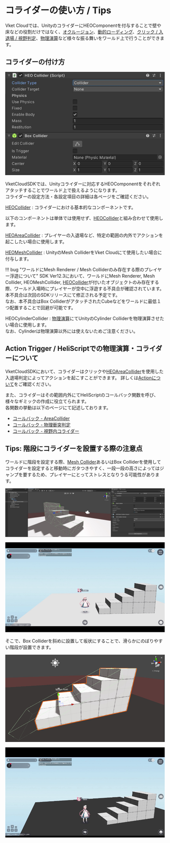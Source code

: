 # コライダーの使い方 / Tips

Vket Cloudでは、UnityのコライダーにHEOComponentを付与することで壁や床などの役割だけではなく、[オクルージョン](../WorldOptimization/OcclusionCulling.md)、[動的ローディング](../HEOComponents/HEOField.md)、[クリック / 入退場 / 視野判定](../HEOComponents/HEOCollider.md#_1)、[物理演算](./PhysicsEngine.md)など様々な振る舞いをワールド上で行うことができます。<br>

## コライダーの付け方

![HEOCollider_1](../HEOComponents/img/HEOCollider_1.jpg)

VketCloudSDKでは、Unityコライダーに対応するHEOComponentをそれぞれアタッチすることでワールド上で扱えるようになります。<br>
コライダーの設定方法・各設定項目の詳細は各ページをご確認ください。

[HEOCollider](../HEOComponents/HEOCollider.md) : コライダーにおける基本的なコンポーネントです。

以下のコンポーネントは単体では使用せず、[HEOCollider](../HEOComponents/HEOCollider.md)と組み合わせて使用します。

[HEOAreaCollider](../HEOComponents/HEOAreacollider.md) : プレイヤーの入退場など、特定の範囲の内外でアクションを起こしたい場合に使用します。

[HEOMeshCollider](../HEOComponents/HEOMeshCollider.md) : UnityのMesh ColliderをVket Cloudにて使用したい場合に付与します。

!!! bug "ワールドにMesh Renderer / Mesh Colliderのみ存在する際のプレイヤー浮遊について"
    SDK Ver12.3において、ワールドにMesh Renderer, Mesh Collider, HEOMeshCollider, [HEOCollider](./HEOCollider.md)が付いたオブジェクトのみ存在する際、ワールド入場時にプレイヤーが空中に浮遊する不具合が確認されています。<br>
    本不具合は次回のSDKリリースにて修正される予定です。<br>
    なお、本不具合はBox ColliderがアタッチされたCubeなどをワールドに最低１つ配置することで回避が可能です。

HEOCylinderCollider : [物理演算](./PhysicsEngine.md)にてUnityのCylinder Colliderを物理演算させたい場合に使用します。<br>
なお、Cylinderは物理演算以外には使えないためご注意ください。

## Action Trigger / HeliScriptでの物理演算・コライダーについて

VketCloudSDKにおいて、コライダーはクリックや[HEOAreaCollider](../HEOComponents/HEOAreacollider.md)を使用した入退場判定によってアクションを起こすことができます。
詳しくは[Actionについて](../Actions/ActionsOverview.md)をご確認ください。

また、コライダーはその範囲内外にてHeliScriptのコールバック関数を呼び、様々なギミックの作成に役立てられます。<br>
各関数の挙動は以下のページにて記述しております。

- [コールバック - AreaCollider](../hs/hs_component.md#-areacollider)
- [コールバック - 物理衝突判定](../hs/hs_component.md#-_2)
- [コールバック - 視野内コライダー](../hs/hs_component.md#-_3)

## Tips: 階段にコライダーを設置する際の注意点

ワールドに階段を設定する際、[Mesh Collider](../HEOComponents/HEOMeshCollider.md)あるいはBox Colliderを使用してコライダーを設定すると移動時にガタつきやすく、一段一段の高さによってはジャンプを要するため、プレイヤーにとってストレスとなりうる可能性があります。

![ColliderTips_Stair_1](./img/ColliderTips_Stair_1.jpg)

![ColliderTips_Stair_1_Result](./img/ColliderTips_Stair_1_Result.gif)

そこで、Box Colliderを斜めに設置して坂状にすることで、滑らかにのぼりやすい階段が設置できます。

![ColliderTips_Stair_2](./img/ColliderTips_Stair_2.jpg)

![ColliderTips_Stair_2_Result](./img/ColliderTips_Stair_2_Result.gif)
